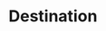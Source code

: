 #  Destination

<api-schema openapi-path="../../resources/openapi.yaml" name="Destination"></api-schema>